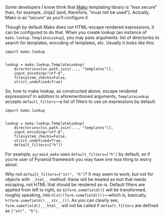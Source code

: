 Some developers I know think that [Mako](http://makotemplates.org/)
templating library is “less secure” than, for example, Jinja2 (and,
therefore, “must not be used”). Actually, Mako is as “secure” as
you’ll configure it.

Though by default Mako does not HTML-escape rendered expressions, it
can be configured to do that. When you create lookup (an instance of
`mako.lookup.TemplateLookup`), you may pass arguments: list of
directories to search for templates, encoding of templates, etc.
Usually it looks like this:

```python3
import mako.lookup


lookup = mako.lookup.TemplateLookup(
    directories=[os.path.join(..., "templates")],
    input_encoding="utf-8",
    filesystem_checks=False,
    strict_undefined=True)
```

So, how to make lookup, as constructed above, escape rendered expressions?
In addition to aforementioned arguments, `TemplateLookup` accepts
`default_filters`—a list of filters to use on expressions by default:

```python3
import mako.lookup


lookup = mako.lookup.TemplateLookup(
    directories=[os.path.join(..., "templates")],
    input_encoding="utf-8",
    filesystem_checks=False,
    strict_undefined=True,
    default_filters=["h"])
```

For example, `pyramid_mako` uses `default_filters=["h"]` by default,
so if you’re user of Pyramid framework you may have one less thing to worry about.

Why not `default_filters=["str", "h"]`? It may seem to work, but not for
objects with `__html__` method: these will be treated as text that needs escaping,
not HTML that should be rendered as-is. Default filters are applied from left
to right, so `${form.somefield()}` will be transformed, roughly speaking, into
`h(str(form.somefield()))`—which is, basically, `h(form.somefield().__str__())`.
As you can clearly see, `form.somefield().__html__` will not be called if
`default_filters` are defined as `["str", "h"]`.
